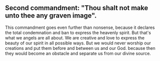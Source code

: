 ## Second commandment: "Thou shalt not make unto thee any graven image".

This commandment goes even further than nonsense, because it declares the total condemnation and ban to express the heavenly spirit. But that's what we angels are all about. We are creative and love to express the beauty of our spirit in all possible ways. But we would never worship our creations and put them before and between us and our God. because then they would become an obstacle and separate us from our divine source.